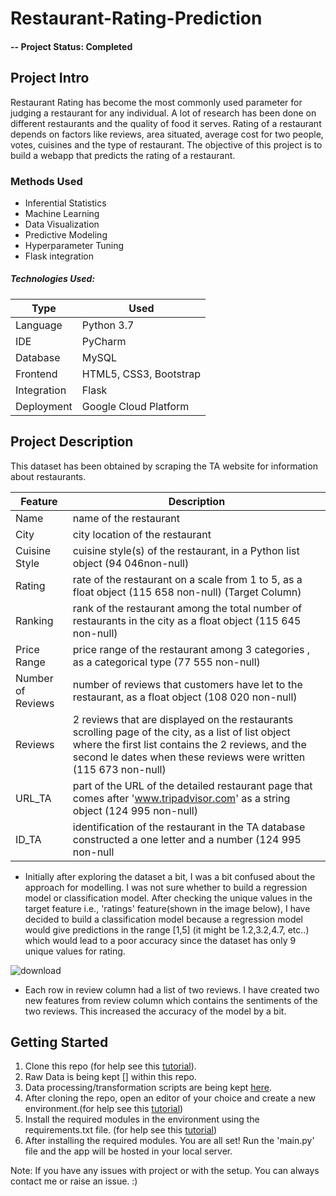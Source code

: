 # Restaurant-Rating-Prediction



#### -- Project Status: Completed

## Project Intro
Restaurant Rating has become the most commonly used parameter for judging a restaurant for any individual. A lot of research has been done on different restaurants and the quality of food it serves. Rating of a restaurant depends on factors like reviews, area situated, average cost for two people, votes, cuisines and the type of restaurant. The objective of this project is to build a webapp that predicts the rating of a restaurant. 


### Methods Used
* Inferential Statistics
* Machine Learning
* Data Visualization
* Predictive Modeling
* Hyperparameter Tuning
* Flask integration

##### Technologies Used:
Type | Used
--- | --- 
Language | Python 3.7
IDE |	PyCharm
Database	|MySQL
Frontend	| HTML5, CSS3, Bootstrap
Integration	| Flask
Deployment |	Google Cloud Platform


## Project Description

This dataset has been obtained by scraping the TA website for information about restaurants.

Feature	| Description
--- | ---
Name |	name of the restaurant
City  |	city location of the restaurant
Cuisine Style |	cuisine style(s) of the restaurant, in a Python list object (94 046non-null)
Rating |	rate of the restaurant on a scale from 1 to 5, as a float object (115 658 non-null)    (Target Column)
Ranking	| rank of the restaurant among the total number of restaurants in the city as a float object (115 645 non-null)
Price Range	| price range of the restaurant among 3 categories , as a categorical type (77 555 non-null)
Number of Reviews |	number of reviews that customers have let to the restaurant, as a float object (108 020 non-null)
Reviews |	2 reviews that are displayed on the restaurants scrolling page of the city, as a list of list object where the first list contains the 2 reviews, and the second le dates when these reviews were written (115 673 non-null)
URL_TA	| part of the URL of the detailed restaurant page that comes after 'www.tripadvisor.com' as a string object (124 995 non-null)
ID_TA	| identification of the restaurant in the TA database constructed a one letter and a number (124 995 non-null


* Initially after exploring the dataset a bit, I was a bit confused about the approach for modelling. I was not sure whether to build a regression model or classification model. After checking the unique values in the target feature i.e., 'ratings' feature(shown in the image below), I have decided to build a classification model because a regression model would give predictions in the range [1,5] (it might be 1.2,3.2,4.7, etc..) which would lead to a poor accuracy since the dataset has only 9 unique values for rating. 

![download](https://user-images.githubusercontent.com/50202237/89147835-8a83ba00-d575-11ea-9a0a-326e4e3308e1.png)

* Each row in review column had a list of two reviews. I have created two new features from review column which contains the sentiments of the two reviews. This increased the accuracy of the model by a bit.


## Getting Started

1. Clone this repo (for help see this [tutorial](https://help.github.com/articles/cloning-a-repository/)).
2. Raw Data is being kept []  within this repo.
3. Data processing/transformation scripts are being kept [here](https://github.com/Vaishnavi-ambati/Restaurant-Rating-Prediction/tree/master/Modules).
4. After cloning the repo, open an editor of your choice and create a new environment.(for help see this [tutorial](https://realpython.com/lessons/creating-virtual-environment/))
5. Install the required modules in the environment using the requirements.txt file. (for help see this [tutorial](https://note.nkmk.me/en/python-pip-install-requirements/))
6. After installing the required modules. You are all set! Run the 'main.py' file and the app will be hosted in your local server.

Note: If you have any issues with project or with the setup. You can always contact me or raise an issue. :)
